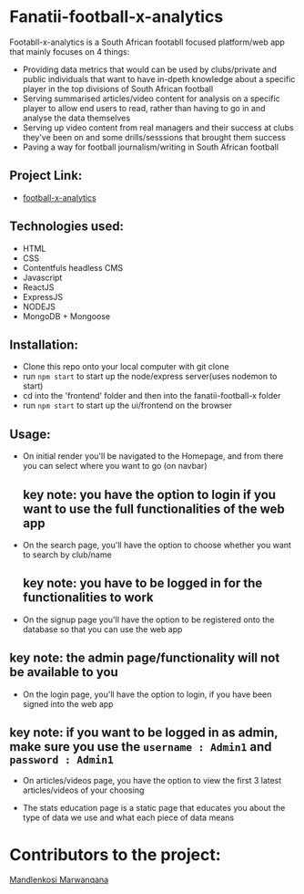 # Fanatii-football-x-analytics
Footabll-x-analytics is a South African footabll focused platform/web app that mainly focuses on 4 things:

 * Providing data metrics that would can be used by clubs/private and public individuals that want to have in-dpeth knowledge about a specific player in the top divisions of South African football
 * Serving summarised articles/video content for analysis on a specific player to allow end users to read, rather than having to go in and analyse the data themselves
 * Serving up video content from real managers and their success at clubs they've been on and some drills/sesssions that brought them success
 * Paving a way for football journalism/writing in South African football
 
## Project Link: 
 * [football-x-analytics](https://fanatii-football-x-analytics.herokuapp.com/)

## Technologies used:
 * HTML
 * CSS
 * Contentfuls headless CMS
 * Javascript
 * ReactJS
 * ExpressJS
 * NODEJS
 * MongoDB + Mongoose
 
 ## Installation: 
 * Clone this repo onto your local computer with git clone
 * run `npm start` to start up the node/express server(uses nodemon to start)
 * cd into the 'frontend' folder and then into the fanatii-football-x folder
 * run `npm start` to start up the ui/frontend on the browser
 
 ## Usage: 
 * On initial render you'll be navigated to the Homepage, and from there you can select where you want to go (on navbar)
   ## key note: you have the option to login if you want to use the full functionalities of the web app
 
 * On the search page, you'll have the option to choose whether you want to search by club/name
   ## key note: you have to be logged in for the functionalities to work
   
 * On the signup page you'll have the option to be registered onto the database so that you can use the web app
  ## key note: the admin page/functionality will not be available to you
  
 * On the login page, you'll have the option to login, if you have been signed into the web app
  ## key note: if you want to be logged in as admin, make sure you use the `username : Admin1` and `password : Admin1`
  
 * On articles/videos page, you have the option to view the first 3 latest articles/videos of your choosing
 
 * The stats education page is a static page that educates you about the type of data we use and what each piece of data means
 
   
 
 
 
# Contributors to the project:
[Mandlenkosi Marwanqana](https://www.linkedin.com/in/mandlenkosi-marwanqana-b08357218/)
 
 
 
 
